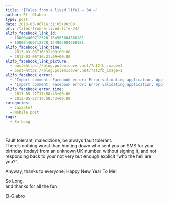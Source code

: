 ```yaml
---
title: '[Tales from a lived life] – 34 –'
author: El -Glabro
type: post
date: 2013-03-06T16:31:05+00:00
url: /tales-from-a-lived-life-34/
al2fb_facebook_link_id:
  - 100004460712328_154905084668181
  - 100004460712328_154905084668181
al2fb_facebook_link_time:
  - 2013-03-06T16:31:09+00:00
  - 2013-03-06T16:31:09+00:00
al2fb_facebook_link_picture:
  - post=https://blog.polemicover.net/?al2fb_image=1
  - post=https://blog.polemicover.net/?al2fb_image=1
al2fb_facebook_error:
  - 'Import comment: Facebook error: Error validating application. Application has been deleted.'
  - 'Import comment: Facebook error: Error validating application. Application has been deleted.'
al2fb_facebook_error_time:
  - 2013-05-22T17:58:43+00:00
  - 2013-05-22T17:58:43+00:00
categories:
  - Cazzate?
  - Mobile post
tags:
  - So Long

---
```

Fault tolerant, maledizione, be always fault tolerant.  
There&#8217;s nothing worst than hunting down who sent you an SMS for your birthday (today) from an unknown UK number, without signing it, and not responding back to your not very but enough explicit &#8220;who the hell are you?&#8221;.

Anyway, thanks to everyone; Happy New Year To Me!

So Long,  
and thanks for all the fun

El-Glabro
